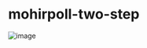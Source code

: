 # mohirpoll-two-step
![image](https://user-images.githubusercontent.com/109670216/180000945-7de7040b-df1c-404a-a3d9-f2387ae4a573.png)
